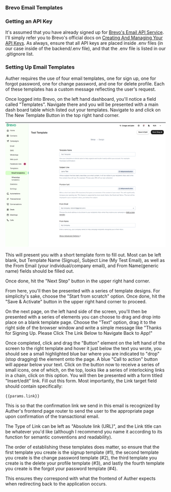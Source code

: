 ### Brevo Email Templates

### Getting an API Key

It's assumed that you have already signed up for [Brevo's Email API Service](https://app.brevo.com/).
I'll simply refer you to Brevo's official docs on [Creating And Managing Your API Keys](https://help.brevo.com/hc/en-us/articles/209467485-Create-and-manage-your-API-keys).
As always, ensure that all API keys are placed inside .env files (in our case inside of the backend/.env file), and that the .env file is listed in our .gitignore list.

### Setting Up Email Templates

Auther requires the use of four email templates, one for sign up, one for forgot
password, one for change password, and one for delete profile. Each of these
templates has a custom message reflecting the user's request.

Once logged into Brevo, on the left hand dashboard, you'll notice a field called
"Templates". Navigate there and you will be presented with a main dash board
table which listed out your templates. Navigate to and click on The New Template Button in the top right
hand corner.

<img src="https://github.com/tomit4/auther/blob/main/docs/assets/brevo_docs_01.png">

This will present you with a short template form to fill out. Most
can be left blank, but Template Name (Signup), Subject Line (My Test Email), as
well as the From Email (your individual/company email), and From Name(generic name) fields should be filled out.

Once done, hit the "Next Step" button in the upper right hand corner.

From here, you'll then be presented with a series of template designs. For
simplicity's sake, choose the "Start from scratch" option. Once done, hit the
"Save & Activate" button in the upper right hand corner to proceed.

On the next page, on the left hand side of the screen, you'll then be presented
with a series of elements you can choose to drag and drop into place on a blank template page.
Choose the "Text" option, drag it to the right side of the browser window and write a simple message like "Thanks for Signing Up. Please Click The Link Below to Navigate Back to App!"

Once completed, click and drag the "Button" element on the left hand of the
screen to the right template and hover it just below the text you wrote, you
should see a small highlighted blue bar where you are indicated to "drop"(stop
dragging) the element onto the page. A blue "Call to action" button will appear
below your text. Click on the button now to receive a series of small icons, one
of which, on the top, looks like a series of interlocking links in a chain,
click on this option. You will then be presented with a form titled "Insert/edit" link.
Fill out this form. Most importantly, the Link target field should contain
specifically:

```
{{params.link}}
```

This is so that the confirmation link we send in this email is recognized by
Auther's frontend page router to send the user to the appropriate page upon
confirmation of the transactional email.

The Type of Link can be left as "Absolute link (URL)", and the Link title can be
whatever you'd like (although I recommend you name it according to its function
for semantic conventions and readability).

The order of establishing these templates does matter, so ensure that the first
template you create is the signup template (#1), the second template you create
is the change password template (#2), the third template you create is the
delete your profile template (#3), and lastly the fourth template you create is
the forgot your password template (#4).

This ensures they correspond with what the frontend of Auther expects when
redirecting back to the application occurs.
